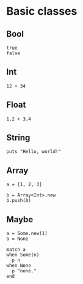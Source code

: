 # Basic classes

## Bool

```
true
false
```

## Int

```
12 + 34
```

## Float

```
1.2 + 3.4
```

## String

```
puts "Hello, world!"
```

## Array

```
a = [1, 2, 3]

b = Array<Int>.new
b.push(0)
```

## Maybe

```
a = Some.new(1)
b = None

match a
when Some(n)
  p n
when None
  p "none."
end
```
